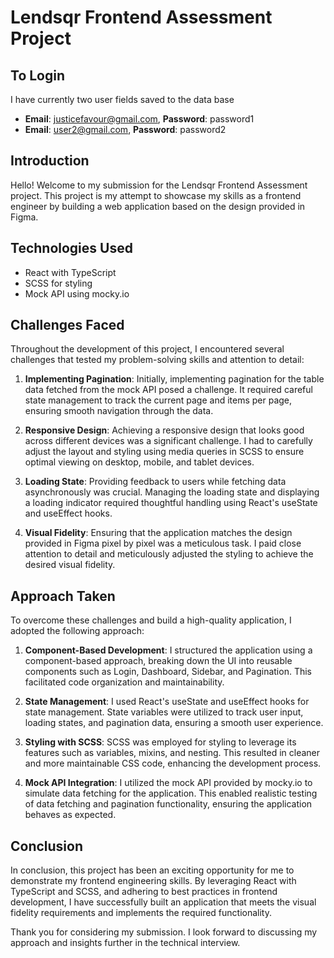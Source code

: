 # Lendsqr Frontend Assessment Project

## To Login

I have currently two user fields saved to the data base

- **Email**: justicefavour@gmail.com, **Password**: password1
- **Email**: user2@gmail.com, **Password**: password2

## Introduction

Hello! Welcome to my submission for the Lendsqr Frontend Assessment project. This project is my attempt to showcase my skills as a frontend engineer by building a web application based on the design provided in Figma.

## Technologies Used

- React with TypeScript
- SCSS for styling
- Mock API using mocky.io

## Challenges Faced

Throughout the development of this project, I encountered several challenges that tested my problem-solving skills and attention to detail:

1. **Implementing Pagination**: Initially, implementing pagination for the table data fetched from the mock API posed a challenge. It required careful state management to track the current page and items per page, ensuring smooth navigation through the data.

2. **Responsive Design**: Achieving a responsive design that looks good across different devices was a significant challenge. I had to carefully adjust the layout and styling using media queries in SCSS to ensure optimal viewing on desktop, mobile, and tablet devices.

3. **Loading State**: Providing feedback to users while fetching data asynchronously was crucial. Managing the loading state and displaying a loading indicator required thoughtful handling using React's useState and useEffect hooks.

4. **Visual Fidelity**: Ensuring that the application matches the design provided in Figma pixel by pixel was a meticulous task. I paid close attention to detail and meticulously adjusted the styling to achieve the desired visual fidelity.

## Approach Taken

To overcome these challenges and build a high-quality application, I adopted the following approach:

1. **Component-Based Development**: I structured the application using a component-based approach, breaking down the UI into reusable components such as Login, Dashboard, Sidebar, and Pagination. This facilitated code organization and maintainability.

2. **State Management**: I used React's useState and useEffect hooks for state management. State variables were utilized to track user input, loading states, and pagination data, ensuring a smooth user experience.

3. **Styling with SCSS**: SCSS was employed for styling to leverage its features such as variables, mixins, and nesting. This resulted in cleaner and more maintainable CSS code, enhancing the development process.

4. **Mock API Integration**: I utilized the mock API provided by mocky.io to simulate data fetching for the application. This enabled realistic testing of data fetching and pagination functionality, ensuring the application behaves as expected.

## Conclusion

In conclusion, this project has been an exciting opportunity for me to demonstrate my frontend engineering skills. By leveraging React with TypeScript and SCSS, and adhering to best practices in frontend development, I have successfully built an application that meets the visual fidelity requirements and implements the required functionality.

Thank you for considering my submission. I look forward to discussing my approach and insights further in the technical interview.
